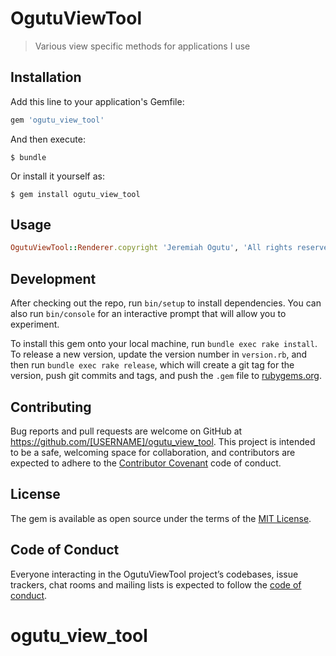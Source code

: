 # OgutuViewTool

> Various view specific methods for applications I use

## Installation

Add this line to your application's Gemfile:

```ruby
gem 'ogutu_view_tool'
```

And then execute:

    $ bundle

Or install it yourself as:

    $ gem install ogutu_view_tool

## Usage

```ruby
OgutuViewTool::Renderer.copyright 'Jeremiah Ogutu', 'All rights reserved'
```
## Development

After checking out the repo, run `bin/setup` to install dependencies. You can also run `bin/console` for an interactive prompt that will allow you to experiment.

To install this gem onto your local machine, run `bundle exec rake install`. To release a new version, update the version number in `version.rb`, and then run `bundle exec rake release`, which will create a git tag for the version, push git commits and tags, and push the `.gem` file to [rubygems.org](https://rubygems.org).

## Contributing

Bug reports and pull requests are welcome on GitHub at https://github.com/[USERNAME]/ogutu_view_tool. This project is intended to be a safe, welcoming space for collaboration, and contributors are expected to adhere to the [Contributor Covenant](http://contributor-covenant.org) code of conduct.

## License

The gem is available as open source under the terms of the [MIT License](https://opensource.org/licenses/MIT).

## Code of Conduct

Everyone interacting in the OgutuViewTool project’s codebases, issue trackers, chat rooms and mailing lists is expected to follow the [code of conduct](https://github.com/[USERNAME]/ogutu_view_tool/blob/master/CODE_OF_CONDUCT.md).
# ogutu_view_tool

